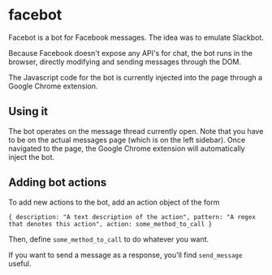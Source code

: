 # facebot

Facebot is a bot for Facebook messages. The idea was to emulate Slackbot.

Because Facebook doesn't expose any API's for chat, the bot runs in the browser,
directly modifying and sending messages through the DOM.

The Javascript code for the bot is currently injected into the page through a Google Chrome extension.

## Using it
The bot operates on the message thread currently open. Note that you have to be on the actual messages page (which is on the
left sidebar).
Once navigated to the page, the Google Chrome extension will automatically inject the bot.

## Adding bot actions
To add new actions to the bot, add an action object of the form

`{ description: "A text description of the action", pattern: "A regex that denotes this action", action: some_method_to_call }`

Then, define `some_method_to_call` to do whatever you want.

If you want to send a message as a response, you'll find `send_message` useful.
